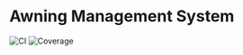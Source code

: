 # Awning Management System

![CI](https://github.com/andrewimpellitteri/awning_wo/actions/workflows/python-ci.yml/badge.svg)
![Coverage](https://img.shields.io/endpoint?url=https://gist.githubusercontent.com/andrewimpellitteri/44c7c17b0a9d04574018f0518fd13a6b/raw/awning-coverage.json)
